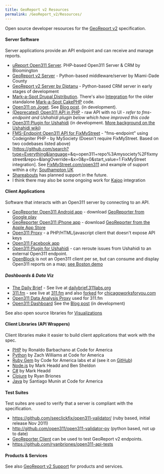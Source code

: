 ```yaml
---
title: GeoReport v2 Resources
permalink: /GeoReport_v2/Resources/
---
```


Open source developer resources for the [GeoReport v2](/GeoReport_v2 "wikilink") specification.

#### Server Software

Server applications provide an API endpoint and can receive and manage reports.

-   [uReport Open311 Server](https://github.com/City-of-Bloomington/uReport). PHP-based Open311 Server & CRM by Bloomington
-   [GeoReport v2 Server](https://github.com/miamidade/georeport-server) - Python-based middleware/server by Miami-Dade County
-   [GeoReport v2 Server by Diptanu](https://github.com/diptanu/open311) - Python-based CRM server in early stages of development
-   [Mark-a-Spot Drupal Distribution](https://github.com/markaspot/mark-a-spot). There's also [Integration](https://github.com/markaspot/mas-open311) for the older standalone [Mark-a-Spot CakePHP](https://github.com/markaspot/Mark-a-Spot-1.6-CakePHP) code.
-   [Open311 on Joget](https://github.com/codeforamerica/open311-on-joget). See [Blog post](http://codeforamerica.org/2011/09/09/ashishs-cfa-summer-starting-the-open311-center/). (in development).
-   [(Deprecated) Open311 API in PHP](http://svn.ashlock.us/public/georeport-v2-api-php/) - raw API with no UI - *refer to fms-endpoint and Ushahidi plugin below which have improved this code*
-   [Open311 Plugin for Ushahidi](https://github.com/mapmeld/Open311-Plugin-for-Ushahidi) (in development. [More background on the Ushahidi wiki](http://wiki.ushahidi.com/pages/viewpage.action?pageId=4260162))
-   [FMS-Endpoint Open311 API for FixMyStreet](https://github.com/mysociety/fms-endpoint) - "fms-endpoint" using Codeigniter PHP - by MySociety (Doesn't require FixMyStreet. Based on two codebases listed above)
-   [<https://github.com/search?type=Everything&language>=&q=open311+repo%3Amysociety%2Ffixmystreet&repo=&langOverride=&x=0&y=0&start_value=1 FixMyStreet integration]. See [FixMyStreet.com/open311](http://fixmystreet.com/open311) and example of support within a city: [Southampton UK](http://southampton.fixmystreet.com/open311)
-   [Shareabouts](http://openplans.org/2011/12/08/hello-shareabouts/) has planned support in the future.
-   I think there may also be some ongoing work for [Kajoo](https://github.com/mjording/kajoo) integration

#### Client Applications

Software that interacts with an Open311 server by connecting to an API.

-   [GeoReporter Open311 Android app](https://github.com/City-of-Bloomington/open311-android) - download [GeoReporter from Google play](https://play.google.com/store/apps/details?id=gov.in.bloomington.georeporter&hl=en)
-   [GeoReporter Open311 iPhone app](https://github.com/City-of-Bloomington/open311-mobile) - download [GeoReporter from the Apple App Store](http://itunes.apple.com/us/app/georeporter/id487304759)
-   [Open311 Proxy](https://github.com/City-of-Bloomington/open311-proxy) - a PHP/HTML/javascript client that doesn't expose API keys
-   [Open311 Facebook app](https://github.com/codeforamerica/open311_facebook)
-   [Open311 Plugin for Ushahidi](https://github.com/mapmeld/Open311-Plugin-for-Ushahidi) - can reroute issues from Ushahidi to an external Open311 endpoint.
-   [OpenBlock](http://openblockproject.org) is not an Open311 client per se, but can consume and display Open311 reports on a map; [see Boston demo](http://demo.openblockproject.org/open311-service-requests/)

##### Dashboards & Data Viz

-   [The Daily Brief](http://dailybrief.311labs.org/) - See live at [dailybrief.311labs.org](http://dailybrief.311labs.org/)
-   [311.fm](https://github.com/codeforamerica/311fm) - see live at [311.fm](http://www.311.fm/) and also [forked](https://github.com/smartchicago/311-fm-webapp) for [chicagoworksforyou.com](http://chicagoworksforyou.com/)
-   [Open311 Data Analysis Proxy](https://github.com/codeforamerica/311-fm-data) used for 311.fm
-   [Open311 Dashboard](https://github.com/codeforamerica/open311dashboard) See the [Blog post](http://codeforamerica.org/2011/08/31/chriss-cfa-summer-preview-the-open311-dashboard/) (in development)

See also open source libraries for [Visualizations](/Visualizations "wikilink")

#### Client Libraries (API Wrappers)

Client libraries make it easier to build client applications that work with the spec.

-   [PHP](https://github.com/codeforamerica/open311_php) by Ronaldo Barbachano at Code for America
-   [Python](https://github.com/codeforamerica/three) by Zach Williams at Code for America
-   [Ruby Gem](http://rubygems.org/gems/open311) by Code for America labs et al (see it on [GitHub](https://github.com/codeforamerica/open311))
-   [Node.js](https://github.com/codeforamerica/node-open311) by Mark Headd and Ben Sheldon
-   [C\#](https://github.com/mheadd/csharp-open311) by Mark Headd
-   [Clojure](https://github.com/ryanbriones/open311-clj) by Ryan Briones
-   [Java](https://github.com/codeforamerica/open311_java) by Santiago Munín at Code for America

#### Test Suites

Test suites are used to verify that a server is compliant with the specification.

-   <https://github.com/seeclickfix/open311-validator/> (ruby based, initial release Nov 2011)
-   <http://github.com/open311/open311-validator-py> (python based, not up to date)
-   [GeoReporter Client](http://itunes.apple.com/us/app/georeporter/id487304759) can be used to test GeoReport v2 endpoints.
-   <https://github.com/ryanbriones/open311-api-tests>

#### Products & Services

See also [GeoReport v2 Support](/GeoReport_v2/Support "wikilink") for products and services.
